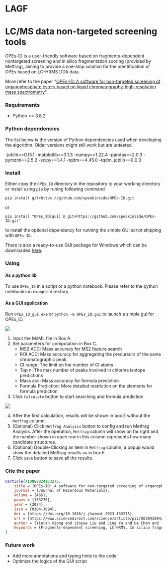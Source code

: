 # LAGF
LC/MS data non-targeted screening tools
=======

OPEs-ID is a user-friendly software based on fragments-dependent nontargeted screening and in silico fragmentation scoring (provided by Metfrag), aiming to provide a one-stop solution for the identification of OPEs based on LC-HRMS DDA data. 

More refer to the paper "[OPEs-ID: A software for non-targeted screening of organophosphate esters based on liquid chromatography-high-resolution mass spectrometry](https://doi.org/10.1016/j.jhazmat.2023.133275)".


### Requirements
- Python >= 3.8.2


### Python dependencies

The list below is the version of Python dependencies used when developing the algorithm. Older versions might still work but are untested.

-joblib==0.15.1
-matplotlib==3.1.3
-numpy==1.22.4
-pandas==2.0.3
-pymzml==2.5.2
-scipy==1.4.1
-tqdm==4.45.0
-tqdm_joblib==0.0.3


### Install
Either copy the `OPEs_ID` directory in the repository to your working directory or install using `pip` by runing following command

```
pip install git+https://github.com/speakinside/OPEs-ID.git
```

or

```
pip install "OPEs_ID[gui] @ git+https://github.com/speakinside/OPEs-ID.git"
```

to install the optional dependency for running the simple GUI script shipping with `OPEs-ID`.

There is also a ready-to-use GUI package for Windows which can be downloaded [here](https://github.com/speakinside/OPEs-ID/releases).

### Using

#### As a python lib
To use `OPEs_ID` in a script or a python notebook. Please refer to the python notebooks in `example` directory.

#### As a GUI application
Run `OPEs_ID_gui.exe` or `python -m OPEs_ID.gui` to launch a simple gui for OPEs_ID.

![](doc/fig1.png)

1. Input the MzML file in Box A.
2. Set parameters for computation in Box C. 
    - MS2 ACC: Mass accuracy for MS2 feature search
    - ROI ACC: Mass accuracy for aggregating the precursors of the same chromatographic peak.
    - Cl range: The limit on the number of Cl atoms
    - Top n: The max number of peaks involved in chlorine isotope predictions
    - Mass acc: Mass accuracy for formula prediction
    - Formula Prediction: More detailed restriction on the elements for formula prediction
3. Click `Calculate` button to start searching and formula prediction 

![](doc/fig2.png)

4. After the first calculation, results will be shown in box E without the `Metfrag` column.
5. (Optional) Click `Metfrag Analysis` button to config and run Metfrag Analysis. After the operation, `Metfrag` column will show on far right and the number shown in each row in this column represents how many candidate structures.
6. (Optional) Double-Clicking an item in `Metfrag` column, a popup would show the detailed Metfrag results as in box F.
7. Click `Save` button to save all the results.

### Cite the paper

```bibtex
@article{XIONG2024133275,
    title = {OPEs-ID: A software for non-targeted screening of organophosphate esters based on liquid chromatography-high-resolution mass spectrometry},
    journal = {Journal of Hazardous Materials},
    volume = {465},
    pages = {133275},
    year = {2024},
    issn = {0304-3894},
    doi = {https://doi.org/10.1016/j.jhazmat.2023.133275},
    url = {https://www.sciencedirect.com/science/article/pii/S0304389423025591},
    author = {Yinran Xiong and Jinyue Liu and Jing Yu and Da Chen and Tiantian Li and Fengli Zhou and Ting Wu and Xiaotu Liu and Yiping Du},
    keywords = {Fragments-dependent screening, LC-HRMS, In silico fragmentation, Isotopic pattern matching, Organophosphate esters (OPEs)},
}
```

### Future work

- Add more annotations and typing hints to the code
- Optimize the logics of the GUI script
